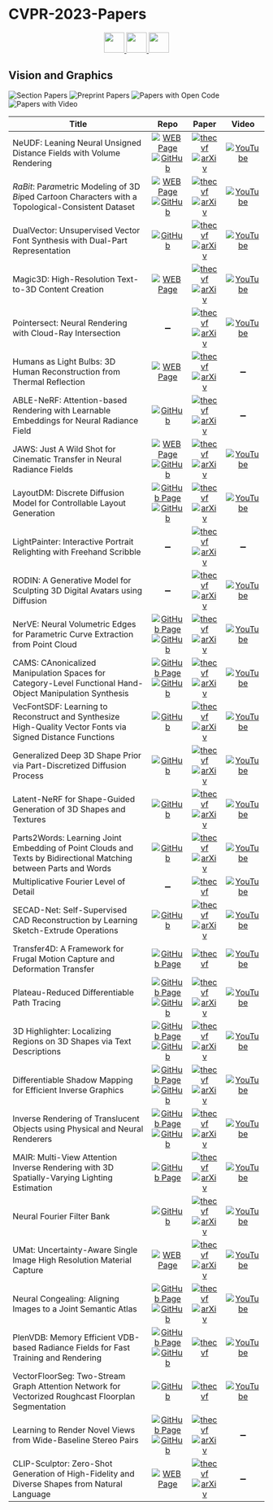 # CVPR-2023-Papers

<div align="center">
  <a href="https://github.com/DmitryRyumin/CVPR-2023-Papers/blob/main/sections/vision-applications-and-systems.md">
    <img src="https://cdn.jsdelivr.net/gh/DmitryRyumin/NewEraAI-Papers@main/images/left.svg" width="40" />
  </a>
  <a href="https://github.com/DmitryRyumin/CVPR-2023-Papers/">
    <img src="https://cdn.jsdelivr.net/gh/DmitryRyumin/NewEraAI-Papers@main/images/home.svg" width="40" />
  </a>
  <a href="https://github.com/DmitryRyumin/CVPR-2023-Papers/blob/main/sections/robotics.md">
    <img src="https://cdn.jsdelivr.net/gh/DmitryRyumin/NewEraAI-Papers@main/images/right.svg" width="40" />
  </a>
</div>

## Vision and Graphics

![Section Papers](https://img.shields.io/badge/Section%20Papers-soon-42BA16) ![Preprint Papers](https://img.shields.io/badge/Preprint%20Papers-soon-b31b1b) ![Papers with Open Code](https://img.shields.io/badge/Papers%20with%20Open%20Code-soon-1D7FBF) ![Papers with Video](https://img.shields.io/badge/Papers%20with%20Video-soon-FF0000)

| **Title** | **Repo** | **Paper** | **Video** |
|-----------|:--------:|:---------:|:---------:|
| NeUDF: Leaning Neural Unsigned Distance Fields with Volume Rendering | [![WEB Page](https://img.shields.io/badge/WEB-Page-159957.svg)](http://geometrylearning.com/neudf/) <br /> [![GitHub](https://img.shields.io/github/stars/IGLICT/NeUDF)](https://github.com/IGLICT/NeUDF) | [![thecvf](https://img.shields.io/badge/pdf-thecvf-7395C5.svg)](https://openaccess.thecvf.com/content/CVPR2023/papers/Liu_NeUDF_Leaning_Neural_Unsigned_Distance_Fields_With_Volume_Rendering_CVPR_2023_paper.pdf) <br /> [![arXiv](https://img.shields.io/badge/arXiv-2304.10080-b31b1b.svg)](http://arxiv.org/abs/2304.10080) | [![YouTube](https://img.shields.io/badge/YouTube-%23FF0000.svg?style=for-the-badge&logo=YouTube&logoColor=white)](https://www.youtube.com/watch?v=4GPjRm7PX9I) |
| <i>RaBit</i>: Pa<i>ra</i>metric Modeling of 3D <i>Bi</i>ped Car<i>t</i>oon Characters with a Topological-Consistent Dataset | [![WEB Page](https://img.shields.io/badge/WEB-Page-159957.svg)](https://gaplab.cuhk.edu.cn/projects/RaBit/) <br /> [![GitHub](https://img.shields.io/github/stars/zhongjinluo/RaBit)](https://github.com/zhongjinluo/RaBit) | [![thecvf](https://img.shields.io/badge/pdf-thecvf-7395C5.svg)](https://openaccess.thecvf.com/content/CVPR2023/papers/Luo_RaBit_Parametric_Modeling_of_3D_Biped_Cartoon_Characters_With_a_CVPR_2023_paper.pdf) <br /> [![arXiv](https://img.shields.io/badge/arXiv-2303.12564-b31b1b.svg)](http://arxiv.org/abs/2303.12564) | [![YouTube](https://img.shields.io/badge/YouTube-%23FF0000.svg?style=for-the-badge&logo=YouTube&logoColor=white)](https://www.youtube.com/watch?v=sxQWx-6e4hA) |
| DualVector: Unsupervised Vector Font Synthesis with Dual-Part Representation | [![GitHub](https://img.shields.io/github/stars/thuliu-yt16/dualvector)](https://github.com/thuliu-yt16/dualvector) | [![thecvf](https://img.shields.io/badge/pdf-thecvf-7395C5.svg)](https://openaccess.thecvf.com/content/CVPR2023/papers/Liu_DualVector_Unsupervised_Vector_Font_Synthesis_With_Dual-Part_Representation_CVPR_2023_paper.pdf) <br /> [![arXiv](https://img.shields.io/badge/arXiv-2305.10462-b31b1b.svg)](http://arxiv.org/abs/2305.10462) | [![YouTube](https://img.shields.io/badge/YouTube-%23FF0000.svg?style=for-the-badge&logo=YouTube&logoColor=white)](https://www.youtube.com/watch?v=13fpqGBg0-A) |
| Magic3D: High-Resolution Text-to-3D Content Creation | [![WEB Page](https://img.shields.io/badge/WEB-Page-159957.svg)](https://research.nvidia.com/labs/dir/magic3d/) | [![thecvf](https://img.shields.io/badge/pdf-thecvf-7395C5.svg)](https://openaccess.thecvf.com/content/CVPR2023/papers/Lin_Magic3D_High-Resolution_Text-to-3D_Content_Creation_CVPR_2023_paper.pdf) <br /> [![arXiv](https://img.shields.io/badge/arXiv-2211.10440-b31b1b.svg)](http://arxiv.org/abs/2211.10440) | [![YouTube](https://img.shields.io/badge/YouTube-%23FF0000.svg?style=for-the-badge&logo=YouTube&logoColor=white)](https://www.youtube.com/watch?v=F1ZNshgvWOA) |
| Pointersect: Neural Rendering with Cloud-Ray Intersection | :heavy_minus_sign: | [![thecvf](https://img.shields.io/badge/pdf-thecvf-7395C5.svg)](https://openaccess.thecvf.com/content/CVPR2023/papers/Chang_Pointersect_Neural_Rendering_With_Cloud-Ray_Intersection_CVPR_2023_paper.pdf) <br /> [![arXiv](https://img.shields.io/badge/arXiv-2304.12390-b31b1b.svg)](http://arxiv.org/abs/2304.12390) | [![YouTube](https://img.shields.io/badge/YouTube-%23FF0000.svg?style=for-the-badge&logo=YouTube&logoColor=white)](https://www.youtube.com/watch?v=7gbhc7ImCps) |
| Humans as Light Bulbs: 3D Human Reconstruction from Thermal Reflection | [![WEB Page](https://img.shields.io/badge/WEB-Page-159957.svg)](https://thermal.cs.columbia.edu/) | [![thecvf](https://img.shields.io/badge/pdf-thecvf-7395C5.svg)](https://openaccess.thecvf.com/content/CVPR2023/papers/Liu_Humans_As_Light_Bulbs_3D_Human_Reconstruction_From_Thermal_Reflection_CVPR_2023_paper.pdf) <br /> [![arXiv](https://img.shields.io/badge/arXiv-2305.01652-b31b1b.svg)](http://arxiv.org/abs/2305.01652) | :heavy_minus_sign: |
| ABLE-NeRF: Attention-based Rendering with Learnable Embeddings for Neural Radiance Field | [![GitHub](https://img.shields.io/github/stars/TangZJ/able-nerf)](https://github.com/TangZJ/able-nerf) | [![thecvf](https://img.shields.io/badge/pdf-thecvf-7395C5.svg)](https://openaccess.thecvf.com/content/CVPR2023/papers/Tang_ABLE-NeRF_Attention-Based_Rendering_With_Learnable_Embeddings_for_Neural_Radiance_Field_CVPR_2023_paper.pdf) <br /> [![arXiv](https://img.shields.io/badge/arXiv-2303.13817-b31b1b.svg)](http://arxiv.org/abs/2303.13817) | :heavy_minus_sign: |
| JAWS: Just A Wild Shot for Cinematic Transfer in Neural Radiance Fields | [![WEB Page](https://img.shields.io/badge/WEB-Page-159957.svg)](https://www.lix.polytechnique.fr/vista/projects/2023_cvpr_wang/) <br /> [![GitHub](https://img.shields.io/github/stars/robincourant/jaws)](https://github.com/robincourant/jaws) | [![thecvf](https://img.shields.io/badge/pdf-thecvf-7395C5.svg)](https://openaccess.thecvf.com/content/CVPR2023/papers/Wang_JAWS_Just_a_Wild_Shot_for_Cinematic_Transfer_in_Neural_CVPR_2023_paper.pdf) <br /> [![arXiv](https://img.shields.io/badge/arXiv-2303.15427-b31b1b.svg)](http://arxiv.org/abs/2303.15427) | [![YouTube](https://img.shields.io/badge/YouTube-%23FF0000.svg?style=for-the-badge&logo=YouTube&logoColor=white)](https://www.youtube.com/watch?v=d0XtVqa5bdY) |
| LayoutDM: Discrete Diffusion Model for Controllable Layout Generation | [![GitHub Page](https://img.shields.io/badge/GitHub-Page-159957.svg)](https://cyberagentailab.github.io/layout-dm/) <br /> [![GitHub](https://img.shields.io/github/stars/CyberAgentAILab/layout-dm)](https://github.com/CyberAgentAILab/layout-dm) | [![thecvf](https://img.shields.io/badge/pdf-thecvf-7395C5.svg)](https://openaccess.thecvf.com/content/CVPR2023/papers/Inoue_LayoutDM_Discrete_Diffusion_Model_for_Controllable_Layout_Generation_CVPR_2023_paper.pdf) <br /> [![arXiv](https://img.shields.io/badge/arXiv-2303.08137-b31b1b.svg)](http://arxiv.org/abs/2303.08137) | [![YouTube](https://img.shields.io/badge/YouTube-%23FF0000.svg?style=for-the-badge&logo=YouTube&logoColor=white)](https://www.youtube.com/watch?v=bJOpJnvhw3s) |
| LightPainter: Interactive Portrait Relighting with Freehand Scribble | :heavy_minus_sign: | [![thecvf](https://img.shields.io/badge/pdf-thecvf-7395C5.svg)](https://openaccess.thecvf.com/content/CVPR2023/papers/Mei_LightPainter_Interactive_Portrait_Relighting_With_Freehand_Scribble_CVPR_2023_paper.pdf) <br /> [![arXiv](https://img.shields.io/badge/arXiv-2303.12950-b31b1b.svg)](http://arxiv.org/abs/2303.12950) | :heavy_minus_sign: |
| RODIN: A Generative Model for Sculpting 3D Digital Avatars using Diffusion | :heavy_minus_sign: | [![thecvf](https://img.shields.io/badge/pdf-thecvf-7395C5.svg)](https://openaccess.thecvf.com/content/CVPR2023/papers/Wang_RODIN_A_Generative_Model_for_Sculpting_3D_Digital_Avatars_Using_CVPR_2023_paper.pdf) <br /> [![arXiv](https://img.shields.io/badge/arXiv-2212.06135-b31b1b.svg)](http://arxiv.org/abs/2212.06135) | [![YouTube](https://img.shields.io/badge/YouTube-%23FF0000.svg?style=for-the-badge&logo=YouTube&logoColor=white)](https://www.youtube.com/watch?v=KW_EXWMjS4c) |
| NerVE: Neural Volumetric Edges for Parametric Curve Extraction from Point Cloud | [![GitHub Page](https://img.shields.io/badge/GitHub-Page-159957.svg)](https://dongdu3.github.io/projects/2023/NerVE/) <br /> [![GitHub](https://img.shields.io/github/stars/uhzoaix/NerVE)](https://github.com/uhzoaix/NerVE) | [![thecvf](https://img.shields.io/badge/pdf-thecvf-7395C5.svg)](https://openaccess.thecvf.com/content/CVPR2023/papers/Zhu_NerVE_Neural_Volumetric_Edges_for_Parametric_Curve_Extraction_From_Point_CVPR_2023_paper.pdf) <br /> [![arXiv](https://img.shields.io/badge/arXiv-2303.16465-b31b1b.svg)](http://arxiv.org/abs/2303.16465) | [![YouTube](https://img.shields.io/badge/YouTube-%23FF0000.svg?style=for-the-badge&logo=YouTube&logoColor=white)](https://www.youtube.com/watch?v=tAwC23uybTM) |
| CAMS: CAnonicalized Manipulation Spaces for Category-Level Functional Hand-Object Manipulation Synthesis | [![GitHub Page](https://img.shields.io/badge/GitHub-Page-159957.svg)](https://cams-hoi.github.io/) <br /> [![GitHub](https://img.shields.io/github/stars/cams-hoi/CAMS)](https://github.com/cams-hoi/CAMS) | [![thecvf](https://img.shields.io/badge/pdf-thecvf-7395C5.svg)](https://openaccess.thecvf.com/content/CVPR2023/papers/Zheng_CAMS_CAnonicalized_Manipulation_Spaces_for_Category-Level_Functional_Hand-Object_Manipulation_Synthesis_CVPR_2023_paper.pdf) <br /> [![arXiv](https://img.shields.io/badge/arXiv-2303.15469-b31b1b.svg)](http://arxiv.org/abs/2303.15469) | [![YouTube](https://img.shields.io/badge/YouTube-%23FF0000.svg?style=for-the-badge&logo=YouTube&logoColor=white)](https://www.youtube.com/watch?v=KEfhwICagcM) |
| VecFontSDF: Learning to Reconstruct and Synthesize High-Quality Vector Fonts via Signed Distance Functions | [![GitHub](https://img.shields.io/github/stars/ymxbj/VecFontSDF)](https://github.com/ymxbj/VecFontSDF) | [![thecvf](https://img.shields.io/badge/pdf-thecvf-7395C5.svg)](https://openaccess.thecvf.com/content/CVPR2023/papers/Xia_VecFontSDF_Learning_To_Reconstruct_and_Synthesize_High-Quality_Vector_Fonts_via_CVPR_2023_paper.pdf) <br /> [![arXiv](https://img.shields.io/badge/arXiv-2303.12675-b31b1b.svg)](http://arxiv.org/abs/2303.12675) | [![YouTube](https://img.shields.io/badge/YouTube-%23FF0000.svg?style=for-the-badge&logo=YouTube&logoColor=white)](https://www.youtube.com/watch?v=HyOubSJMyf0) |
| Generalized Deep 3D Shape Prior via Part-Discretized Diffusion Process | [![GitHub](https://img.shields.io/github/stars/colorful-liyu/3DQD)](https://github.com/colorful-liyu/3DQD) | [![thecvf](https://img.shields.io/badge/pdf-thecvf-7395C5.svg)](https://openaccess.thecvf.com/content/CVPR2023/papers/Li_Generalized_Deep_3D_Shape_Prior_via_Part-Discretized_Diffusion_Process_CVPR_2023_paper.pdf) <br /> [![arXiv](https://img.shields.io/badge/arXiv-2303.10406-b31b1b.svg)](https://arxiv.org/abs/2303.10406) | [![YouTube](https://img.shields.io/badge/YouTube-%23FF0000.svg?style=for-the-badge&logo=YouTube&logoColor=white)](https://www.youtube.com/watch?v=3NEM4Sjlb9E) |
| Latent-NeRF for Shape-Guided Generation of 3D Shapes and Textures | [![GitHub](https://img.shields.io/github/stars/eladrich/latent-nerf)](https://github.com/eladrich/latent-nerf) | [![thecvf](https://img.shields.io/badge/pdf-thecvf-7395C5.svg)](https://openaccess.thecvf.com/content/CVPR2023/papers/Metzer_Latent-NeRF_for_Shape-Guided_Generation_of_3D_Shapes_and_Textures_CVPR_2023_paper.pdf) <br /> [![arXiv](https://img.shields.io/badge/arXiv-2211.07600-b31b1b.svg)](https://arxiv.org/abs/2211.07600) | [![YouTube](https://img.shields.io/badge/YouTube-%23FF0000.svg?style=for-the-badge&logo=YouTube&logoColor=white)](https://www.youtube.com/watch?v=WwOXzWvGNdc) |
| Parts2Words: Learning Joint Embedding of Point Clouds and Texts by Bidirectional Matching between Parts and Words | [![GitHub](https://img.shields.io/github/stars/JLUtangchuan/Parts2Words)](https://github.com/JLUtangchuan/Parts2Words) | [![thecvf](https://img.shields.io/badge/pdf-thecvf-7395C5.svg)](https://openaccess.thecvf.com/content/CVPR2023/papers/Tang_Parts2Words_Learning_Joint_Embedding_of_Point_Clouds_and_Texts_by_CVPR_2023_paper.pdf) <br /> [![arXiv](https://img.shields.io/badge/arXiv-2107.01872-b31b1b.svg)](https://arxiv.org/abs/2107.01872) | [![YouTube](https://img.shields.io/badge/YouTube-%23FF0000.svg?style=for-the-badge&logo=YouTube&logoColor=white)](https://www.youtube.com/watch?v=cZ76xXEY6mY) |
| Multiplicative Fourier Level of Detail | :heavy_minus_sign: | [![thecvf](https://img.shields.io/badge/pdf-thecvf-7395C5.svg)](https://openaccess.thecvf.com/content/CVPR2023/papers/Dou_Multiplicative_Fourier_Level_of_Detail_CVPR_2023_paper.pdf) | [![YouTube](https://img.shields.io/badge/YouTube-%23FF0000.svg?style=for-the-badge&logo=YouTube&logoColor=white)](https://www.youtube.com/watch?v=8DakAzpxecI) |
| SECAD-Net: Self-Supervised CAD Reconstruction by Learning Sketch-Extrude Operations | [![GitHub](https://img.shields.io/github/stars/BunnySoCrazy/SECAD-Net)](https://github.com/BunnySoCrazy/SECAD-Net) | [![thecvf](https://img.shields.io/badge/pdf-thecvf-7395C5.svg)](https://openaccess.thecvf.com/content/CVPR2023/papers/Li_SECAD-Net_Self-Supervised_CAD_Reconstruction_by_Learning_Sketch-Extrude_Operations_CVPR_2023_paper.pdf) <br /> [![arXiv](https://img.shields.io/badge/arXiv-2303.10613-b31b1b.svg)](https://arxiv.org/abs/2303.10613) | [![YouTube](https://img.shields.io/badge/YouTube-%23FF0000.svg?style=for-the-badge&logo=YouTube&logoColor=white)](https://www.youtube.com/watch?v=953PCsY5L98) |
| Transfer4D: A Framework for Frugal Motion Capture and Deformation Transfer | [![GitHub Page](https://img.shields.io/badge/GitHub-Page-159957.svg)](https://transfer4d.github.io/) | [![thecvf](https://img.shields.io/badge/pdf-thecvf-7395C5.svg)](https://openaccess.thecvf.com/content/CVPR2023/papers/Maheshwari_Transfer4D_A_Framework_for_Frugal_Motion_Capture_and_Deformation_Transfer_CVPR_2023_paper.pdf) | [![YouTube](https://img.shields.io/badge/YouTube-%23FF0000.svg?style=for-the-badge&logo=YouTube&logoColor=white)](https://www.youtube.com/watch?v=a1-cUxHwvo8) |
| Plateau-Reduced Differentiable Path Tracing | [![GitHub Page](https://img.shields.io/badge/GitHub-Page-159957.svg)](https://mfischer-ucl.github.io/prdpt/) <br /> [![GitHub](https://img.shields.io/github/stars/mfischer-ucl/prdpt)](https://github.com/mfischer-ucl/prdpt) | [![thecvf](https://img.shields.io/badge/pdf-thecvf-7395C5.svg)](https://openaccess.thecvf.com/content/CVPR2023/papers/Fischer_Plateau-Reduced_Differentiable_Path_Tracing_CVPR_2023_paper.pdf) <br /> [![arXiv](https://img.shields.io/badge/arXiv-2211.17263-b31b1b.svg)](https://arxiv.org/abs/2211.17263) | [![YouTube](https://img.shields.io/badge/YouTube-%23FF0000.svg?style=for-the-badge&logo=YouTube&logoColor=white)](https://www.youtube.com/watch?v=KJlJbqJ4wwY) |
| 3D Highlighter: Localizing Regions on 3D Shapes via Text Descriptions | [![GitHub Page](https://img.shields.io/badge/GitHub-Page-159957.svg)](https://threedle.github.io/3DHighlighter/) <br /> [![GitHub](https://img.shields.io/github/stars/threedle/3DHighlighter)](https://github.com/threedle/3DHighlighter) | [![thecvf](https://img.shields.io/badge/pdf-thecvf-7395C5.svg)](https://openaccess.thecvf.com/content/CVPR2023/papers/Decatur_3D_Highlighter_Localizing_Regions_on_3D_Shapes_via_Text_Descriptions_CVPR_2023_paper.pdf) <br /> [![arXiv](https://img.shields.io/badge/arXiv-2212.11263-b31b1b.svg)](https://arxiv.org/abs/2212.11263) | [![YouTube](https://img.shields.io/badge/YouTube-%23FF0000.svg?style=for-the-badge&logo=YouTube&logoColor=white)](https://www.youtube.com/watch?v=OKPySDDCdd0) |
| Differentiable Shadow Mapping for Efficient Inverse Graphics | [![GitHub Page](https://img.shields.io/badge/GitHub-Page-159957.svg)](https://mworchel.github.io/differentiable-shadow-mapping/) <br /> [![GitHub](https://img.shields.io/github/stars/mworchel/differentiable-shadow-mapping)](https://github.com/mworchel/differentiable-shadow-mapping) | [![thecvf](https://img.shields.io/badge/pdf-thecvf-7395C5.svg)](https://openaccess.thecvf.com/content/CVPR2023/papers/Worchel_Differentiable_Shadow_Mapping_for_Efficient_Inverse_Graphics_CVPR_2023_paper.pdf) <br /> [![arXiv](https://img.shields.io/badge/arXiv-2308.10896-b31b1b.svg)](https://arxiv.org/abs/2308.10896) | [![YouTube](https://img.shields.io/badge/YouTube-%23FF0000.svg?style=for-the-badge&logo=YouTube&logoColor=white)](https://www.youtube.com/watch?v=474Ix9ASbNA) |
| Inverse Rendering of Translucent Objects using Physical and Neural Renderers | [![GitHub Page](https://img.shields.io/badge/GitHub-Page-159957.svg)](https://ligoudaner377.github.io/homo_translucent/) <br /> [![GitHub](https://img.shields.io/github/stars/ligoudaner377/homo_translucent)](https://github.com/ligoudaner377/homo_translucent) | [![thecvf](https://img.shields.io/badge/pdf-thecvf-7395C5.svg)](https://openaccess.thecvf.com/content/CVPR2023/papers/Li_Inverse_Rendering_of_Translucent_Objects_Using_Physical_and_Neural_Renderers_CVPR_2023_paper.pdf) <br /> [![arXiv](https://img.shields.io/badge/arXiv-2305.08336-b31b1b.svg)](https://arxiv.org/abs/2305.08336) | [![YouTube](https://img.shields.io/badge/YouTube-%23FF0000.svg?style=for-the-badge&logo=YouTube&logoColor=white)](https://www.youtube.com/watch?v=rWZLU_YqacE) |
| MAIR: Multi-View Attention Inverse Rendering with 3D Spatially-Varying Lighting Estimation | [![GitHub Page](https://img.shields.io/badge/GitHub-Page-159957.svg)](https://bring728.github.io/mair.project/) | [![thecvf](https://img.shields.io/badge/pdf-thecvf-7395C5.svg)](https://openaccess.thecvf.com/content/CVPR2023/papers/Choi_MAIR_Multi-View_Attention_Inverse_Rendering_With_3D_Spatially-Varying_Lighting_Estimation_CVPR_2023_paper.pdf) <br /> [![arXiv](https://img.shields.io/badge/arXiv-2303.12368-b31b1b.svg)](https://arxiv.org/abs/2303.12368) | [![YouTube](https://img.shields.io/badge/YouTube-%23FF0000.svg?style=for-the-badge&logo=YouTube&logoColor=white)](https://www.youtube.com/watch?v=58ql5xJfN3M) |
| Neural Fourier Filter Bank | [![GitHub](https://img.shields.io/github/stars/ubc-vision/NFFB)](https://github.com/ubc-vision/NFFB) | [![thecvf](https://img.shields.io/badge/pdf-thecvf-7395C5.svg)](https://openaccess.thecvf.com/content/CVPR2023/papers/Wu_Neural_Fourier_Filter_Bank_CVPR_2023_paper.pdf) <br /> [![arXiv](https://img.shields.io/badge/arXiv-2212.01735-b31b1b.svg)](https://arxiv.org/abs/2212.01735) | [![YouTube](https://img.shields.io/badge/YouTube-%23FF0000.svg?style=for-the-badge&logo=YouTube&logoColor=white)](https://www.youtube.com/watch?v=uO3MxxZY6XI) |
| UMat: Uncertainty-Aware Single Image High Resolution Material Capture | [![WEB Page](https://img.shields.io/badge/WEB-Page-159957.svg)](https://carlosrodriguezpardo.es/projects/UMat/) | [![thecvf](https://img.shields.io/badge/pdf-thecvf-7395C5.svg)](https://openaccess.thecvf.com/content/CVPR2023/papers/Rodriguez-Pardo_UMat_Uncertainty-Aware_Single_Image_High_Resolution_Material_Capture_CVPR_2023_paper.pdf) <br /> [![arXiv](https://img.shields.io/badge/arXiv-2305.16312-b31b1b.svg)](https://arxiv.org/abs/2305.16312) | [![YouTube](https://img.shields.io/badge/YouTube-%23FF0000.svg?style=for-the-badge&logo=YouTube&logoColor=white)](https://www.youtube.com/watch?v=ULbGvHFrJx4) |
| Neural Congealing: Aligning Images to a Joint Semantic Atlas | [![GitHub Page](https://img.shields.io/badge/GitHub-Page-159957.svg)](https://neural-congealing.github.io/) <br /> [![GitHub](https://img.shields.io/github/stars/dolev104/neural_congealing)](https://github.com/dolev104/neural_congealing) | [![thecvf](https://img.shields.io/badge/pdf-thecvf-7395C5.svg)](https://openaccess.thecvf.com/content/CVPR2023/papers/Ofri-Amar_Neural_Congealing_Aligning_Images_to_a_Joint_Semantic_Atlas_CVPR_2023_paper.pdf) <br /> [![arXiv](https://img.shields.io/badge/arXiv-2302.03956-b31b1b.svg)](https://arxiv.org/abs/2302.03956) | [![YouTube](https://img.shields.io/badge/YouTube-%23FF0000.svg?style=for-the-badge&logo=YouTube&logoColor=white)](https://www.youtube.com/watch?v=dlzkVB3680Q) |
| PlenVDB: Memory Efficient VDB-based Radiance Fields for Fast Training and Rendering | [![GitHub Page](https://img.shields.io/badge/GitHub-Page-159957.svg)](https://plenvdb.github.io/) <br /> [![GitHub](https://img.shields.io/github/stars/wolfball/PlenVDB)](https://github.com/wolfball/PlenVDB) | [![thecvf](https://img.shields.io/badge/pdf-thecvf-7395C5.svg)](https://openaccess.thecvf.com/content/CVPR2023/papers/Yan_PlenVDB_Memory_Efficient_VDB-Based_Radiance_Fields_for_Fast_Training_and_CVPR_2023_paper.pdf) | [![YouTube](https://img.shields.io/badge/YouTube-%23FF0000.svg?style=for-the-badge&logo=YouTube&logoColor=white)](https://www.youtube.com/watch?v=y0DNT0Hahic) |
| VectorFloorSeg: Two-Stream Graph Attention Network for Vectorized Roughcast Floorplan Segmentation | [![GitHub](https://img.shields.io/github/stars/DrZiji/VecFloorSeg)](https://github.com/DrZiji/VecFloorSeg) | [![thecvf](https://img.shields.io/badge/pdf-thecvf-7395C5.svg)](https://openaccess.thecvf.com/content/CVPR2023/papers/Yang_VectorFloorSeg_Two-Stream_Graph_Attention_Network_for_Vectorized_Roughcast_Floorplan_Segmentation_CVPR_2023_paper.pdf) | [![YouTube](https://img.shields.io/badge/YouTube-%23FF0000.svg?style=for-the-badge&logo=YouTube&logoColor=white)](https://www.youtube.com/watch?v=wkZoF5EBoiY) |
| Learning to Render Novel Views from Wide-Baseline Stereo Pairs | [![GitHub Page](https://img.shields.io/badge/GitHub-Page-159957.svg)](https://yilundu.github.io/wide_baseline/) <br /> [![GitHub](https://img.shields.io/github/stars/yilundu/cross_attention_renderer)](https://github.com/yilundu/cross_attention_renderer) | [![thecvf](https://img.shields.io/badge/pdf-thecvf-7395C5.svg)](https://openaccess.thecvf.com/content/CVPR2023/papers/Du_Learning_To_Render_Novel_Views_From_Wide-Baseline_Stereo_Pairs_CVPR_2023_paper.pdf) <br /> [![arXiv](https://img.shields.io/badge/arXiv-2304.08463-b31b1b.svg)](https://arxiv.org/abs/2304.08463) | :heavy_minus_sign: |
| CLIP-Sculptor: Zero-Shot Generation of High-Fidelity and Diverse Shapes from Natural Language | [![WEB Page](https://img.shields.io/badge/WEB-Page-159957.svg)](https://ivl.cs.brown.edu/research/clip-sculptor.html) | [![thecvf](https://img.shields.io/badge/pdf-thecvf-7395C5.svg)](https://openaccess.thecvf.com/content/CVPR2023/papers/Sanghi_CLIP-Sculptor_Zero-Shot_Generation_of_High-Fidelity_and_Diverse_Shapes_From_Natural_CVPR_2023_paper.pdf) <br /> [![arXiv](https://img.shields.io/badge/arXiv-2211.01427-b31b1b.svg)](https://arxiv.org/abs/2211.01427) | :heavy_minus_sign: |
